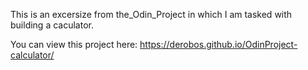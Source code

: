 This is an excersize from the_Odin_Project in which I am tasked with building a caculator.

You can view this project here: https://derobos.github.io/OdinProject-calculator/
